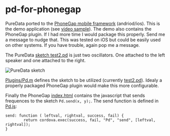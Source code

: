 pd-for-phonegap
===============

PureData ported to the [PhoneGap mobile framework](http://phonegap.com/) (andriod/ios). This is the demo application (see [video sample](https://vimeo.com/85250001)). The demo also contains the PhoneGap plugin. If I had more time I would package this properly. Send me a message to nudge that. This was tested on iOS but could be easily used on other systems. If you have trouble, again pop me a message.

The PureData [sketch test2.pd](http://github.com/cyphunk/Grey/raw/master/pd-for-phonegap/Resources/test2.pd) is just two oscillators. One attached to the left speaker and one attached to the right. 

![PureData sketch](http://github.com/cyphunk/Grey/raw/master/pd-sketch_test2.pd.png)

[Plugins/Pd.m](http://github.com/cyphunk/Grey/raw/master/pd-for-phonegap/Plugins/Pd.m) defines the sketch to be utilized (currently [test2.pd](http://github.com/cyphunk/Grey/raw/master/pd-for-phonegap/Resources/test2.pd)). Idealy a properly packaged PhoneGap plugin would make this more configurable.

Finally the PhoneGap [index.html](http://github.com/cyphunk/Grey/raw/master/pd-for-phonegap/www/index.html) contains the javascript that sends frequences to the sketch ``Pd.send(x, y);``. The send function is defined in [Pd.js](http://github.com/cyphunk/Grey/raw/master/pd-for-phonegap/www/js/Pd.js):

	send: function ( leftval, rightval, success, fail) {
	        return cordova.exec(success, fail, "Pd", "send", [leftval, rightval]);
	}

